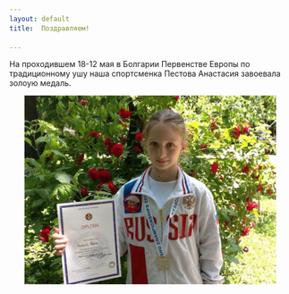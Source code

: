 ```yaml
---
layout: default
title:  Поздравляем!

---
```

На проходившем 18-12 мая в Болгарии Первенстве Европы по традиционному ушу наша спортсменка Пестова Анастасия завоевала золоую медаль.
<center><img src='/huabao/ren/zagora2015.jpg' width='450'></center>

